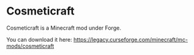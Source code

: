 # Cosmeticraft
 
Cosmeticraft is a Minecraft mod under Forge.

You can download it here: https://legacy.curseforge.com/minecraft/mc-mods/cosmeticraft
